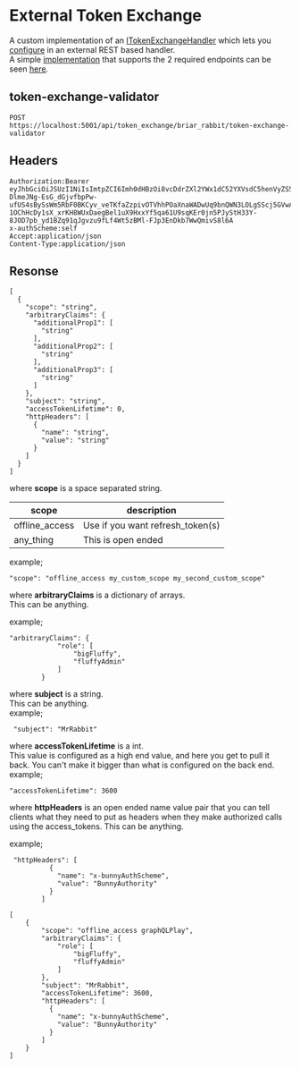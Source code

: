 # External Token Exchange  

A custom implementation of an [ITokenExchangeHandler](../src/TokenExchange.Contracts/ITokenExchangeHandler.cs) which lets you [configure](../src/GraphQLPlayTokenExchangeOnlyApp/appsettings.Development.TokenExchange.json) in an external REST based handler.  
A simple [implementation](../src/BriarRabbitTokenExchange) that supports the 2 required endpoints can be seen [here](../src/BriarRabbitTokenExchange).  


## token-exchange-validator
```
POST
https://localhost:5001/api/token_exchange/briar_rabbit/token-exchange-validator
```
## Headers
```
Authorization:Bearer eyJhbGciOiJSUzI1NiIsImtpZCI6Imh0dHBzOi8vcDdrZXl2YWx1dC52YXVsdC5henVyZS5uZXQva2V5cy9QN0lkZW50aXR5U2VydmVyNFNlbGZTaWduZWQvZjdkODdhNDY3MDhjNGYzZDhkZmU2MTFlOTczNzQ1YzMiLCJ0eXAiOiJKV1QifQ.eyJuYmYiOjE1NTU2NTExMDcsImV4cCI6MTU1NTY1NDcwNywiaXNzIjoiaHR0cHM6Ly9ncmFwaHFscGxheTIyLmF6dXJld2Vic2l0ZXMubmV0IiwiYXVkIjpbImh0dHBzOi8vZ3JhcGhxbHBsYXkyMi5henVyZXdlYnNpdGVzLm5ldC9yZXNvdXJjZXMiLCIzUEFwaSJdLCJjbGllbnRfaWQiOiJiMmItY2xpZW50IiwiY2xpZW50X25hbWVzcGFjZSI6ImIyYi1vcmciLCJzY29wZSI6WyIzUEFwaSJdfQ.d_S_JP8hAF9JGtA08qW7VralJeTGc-DlmeJNg-EsG_dGjvfbpPw-ufUS4sBySsWm5RbF0BKCyv_veTKfaZzpivOTVhhPOaXnaWADwUq9bnQWN3LOLgSScj5GVwA6vy4d00p4vYqeaUw8uy59rc_Nk5ZZ4H55VH091dpKg1_zgzGELrzK8G2neACdeHt1wsp1MSUo1dk4crj0sTqdubx9Iseztv4_Zbw-1OChHcDy1sX_xrKH8WUxDaegBel1uX9HxxYf5qa61U9sqKEr0jn5PJyStH33Y-8JOD7pb_yd1BZq91qJgvzu9fLf4Wt5zBMl-FJp3EnDkb7WwQmivS8l6A
x-authScheme:self
Accept:application/json
Content-Type:application/json

```
## Resonse
```
[
  {
    "scope": "string",
    "arbitraryClaims": {
      "additionalProp1": [
        "string"
      ],
      "additionalProp2": [
        "string"
      ],
      "additionalProp3": [
        "string"
      ]
    },
    "subject": "string",
    "accessTokenLifetime": 0,
    "httpHeaders": [
      {
        "name": "string",
        "value": "string"
      }
    ]
  }
]
```
where **scope** is a space separated string.  


| scope  | description |
| ------------- | ------------- |
| offline_access  | Use if you want refresh_token(s)  |
| any_thing  | This is open ended  |  

example;
```
"scope": "offline_access my_custom_scope my_second_custom_scope"
```
where **arbitraryClaims** is a dictionary of arrays.  
This can be anything.  

example;
```
"arbitraryClaims": {
            "role": [
                "bigFluffy",
                "fluffyAdmin"
            ]
        }
```
where **subject** is a string.  
This can be anything.  
example;
```
 "subject": "MrRabbit"
```
where **accessTokenLifetime** is a int.  
This value is configured as a high end value, and here you get to pull it back.  You can't make it bigger than what is configured on the back end.  
example;
```
"accessTokenLifetime": 3600
```
where **httpHeaders** is an open ended name value pair that you can tell clients what they need to put as headers when they make authorized calls using the access_tokens.
This can be anything.  

example;
```
 "httpHeaders": [
          {
            "name": "x-bunnyAuthScheme",
            "value": "BunnyAuthority"
          }
        ]
```
```
[
    {
        "scope": "offline_access graphQLPlay",
        "arbitraryClaims": {
            "role": [
                "bigFluffy",
                "fluffyAdmin"
            ]
        },
        "subject": "MrRabbit",
        "accessTokenLifetime": 3600,
        "httpHeaders": [
          {
            "name": "x-bunnyAuthScheme",
            "value": "BunnyAuthority"
          }
        ]
    }
]
```
